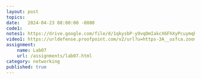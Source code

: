 ```yaml
---
layout: post
topics: 
date:   2024-04-23 08:00:00 -0800
code1: 
notes1: https://drive.google.com/file/d/1qkysbP-y9vqOmIakcX6FhXyPcuymqbK3/view?usp=sharing
video1: https://urldefense.proofpoint.com/v2/url?u=https-3A__usfca.zoom.us_rec_share_xAamapjLdVCJuHeaO3ZGq-5FUZApHI5Z4FYEEnT58eWoQhCzlNmQvzYF0BnSjSjMaK.Rqn7L2u5kW2qD4P6&d=DwMFAw&c=qgVugHHq3rzouXkEXdxBNQ&r=zUwZhCZ6veD8D3JcqbG6_FfQD7Zw7tIzhr-R0Vq7V0s&m=jFvToo_6nJGUv5HNr4pQKrUP5RhoCIzn6aAnQbbRHM0Qw0EPA-zg8yrBOHvHG0Cx&s=4OKxsxJ7G-v2oM_BxGRmb_OvMiAiS3tgrzNHhApp8hs&e=
assignment:
    name: Lab07
    url: /assignments/lab07.html
category: networking
published: true
---
```

